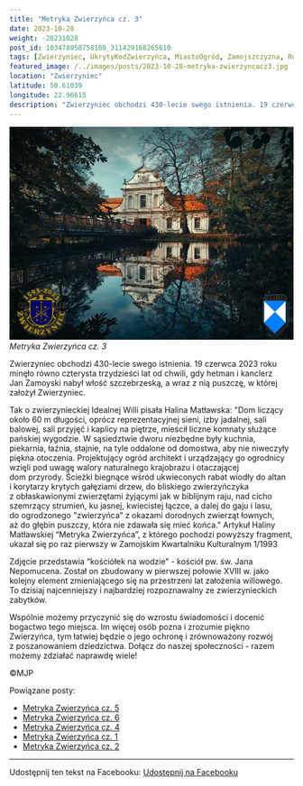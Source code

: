 ```yaml
---
title: "Metryka Zwierzyńca cz. 3"
date: 2023-10-28
weight: -20231028
post_id: 103478058758108_311429168265610
tags: [Zwierzyniec, UkrytyKodZwierzyńca, MiastoOgród, Zamojszczyzna, Roztocze, Lubelskie, villarestituta, turystyka, dziedzictwo, zabytki, krajobrazy, TajemnicePrzeszłości, PodróżeWczasie, MagiczneMiejsce]
featured_image: /../images/posts/2023-10-28-metryka-zwierzyncacz3.jpg
location: "Zwierzyniec"
latitude: 50.61039
longitude: 22.96615
description: "Zwierzyniec obchodzi 430-lecie swego istnienia. 19 czerwca 2023 roku minęło równo czterysta trzydzieści lat od chwili, gdy hetman i kanclerz Jan Zamoy..."
---
```


![Metryka Zwierzyńca cz. 3](/images/posts/2023-10-28-metryka-zwierzyncacz3.jpg)
*Metryka Zwierzyńca cz. 3*

Zwierzyniec obchodzi 430-lecie swego istnienia. 19 czerwca 2023 roku minęło równo czterysta trzydzieści lat od chwili, gdy hetman i kanclerz Jan Zamoyski nabył włość szczebrzeską, a wraz z nią puszczę, w której założył Zwierzyniec.

Tak o zwierzynieckiej Idealnej Willi pisała Halina Matławska:
"Dom liczący około 60 m długości, oprócz reprezentacyjnej sieni, izby jadalnej, sali balowej, sali przyjęć i kaplicy na piętrze, mieścił liczne komnaty służące pańskiej wygodzie.
W sąsiedztwie dworu niezbędne były kuchnia, piekarnia, łaźnia, stajnie, na tyle oddalone od domostwa, aby nie niweczyły piękna otoczenia.
Projektujący ogród architekt i urządzający go ogrodnicy wzięli pod uwagę walory naturalnego krajobrazu i otaczającej dom przyrody. Ścieżki biegnące wśród ukwieconych rabat wiodły do altan i korytarzy krytych gałęziami drzew, do bliskiego zwierzyńczyka z obłaskawionymi zwierzętami żyjącymi jak w biblijnym raju, nad cicho szemrzący strumień, ku jasnej, kwiecistej łączce, a dalej do gaju i lasu, do ogrodzonego "zwierzyńca” z okazami dorodnych zwierząt łownych, aż do głębin puszczy, która nie zdawała się mieć końca."
Artykuł Haliny Matławskiej “Metryka Zwierzyńca”, z którego pochodzi powyższy fragment, ukazał się po raz pierwszy w Zamojskim Kwartalniku Kulturalnym 1/1993

Zdjęcie przedstawia “kościółek na wodzie” - kościół pw. św. Jana Nepomucena. Został on zbudowany w pierwszej połowie XVIII w. jako kolejny element zmieniającego się na przestrzeni lat założenia willowego. To dzisiaj najcenniejszy i najbardziej rozpoznawalny ze zwierzynieckich zabytków.

Wspólnie możemy przyczynić się do wzrostu świadomości i docenić bogactwo tego miejsca.
Im więcej osób pozna i zrozumie piękno Zwierzyńca, tym łatwiej będzie o jego ochronę i zrównoważony rozwój z poszanowaniem dziedzictwa.
Dołącz do naszej społeczności - razem możemy zdziałać naprawdę wiele!



©MJP

Powiązane posty:
- [Metryka Zwierzyńca cz. 5](/posts/metryka-zwierzyncacz5)
- [Metryka Zwierzyńca cz. 6](/posts/metryka-zwierzyncacz6)
- [Metryka Zwierzyńca cz. 4](/posts/metryka-zwierzyncacz4)
- [Metryka Zwierzyńca cz. 1](/posts/metryka-zwierzyncacz1)
- [Metryka Zwierzyńca cz. 2](/posts/metryka-zwierzyncacz2)


---

Udostępnij ten tekst na Facebooku:
[Udostępnij na Facebooku](https://www.facebook.com/sharer/sharer.php?u=https://stowarzyszeniewachniewskiej.pl/posts/metryka-zwierzyncacz3)

<script type="application/ld+json">
{
  "@context": "https://schema.org",
  "@type": "BlogPosting",
  "headline": "Metryka Zwierzyńca cz. 3",
  "datePublished": "2023-10-28",
  "dateModified": "2023-10-28",
  "author": {
    "@type": "Person",
    "name": "Michał Jan Patyk"
  },
  "publisher": {
    "@type": "Organization",
    "name": "Stowarzyszenie im. Aleksandry Wachniewskiej",
    "logo": {
      "@type": "ImageObject",
      "url": "https://stowarzyszeniewachniewskiej.pl/images/logo/logo.svg"
    }
  },
  "mainEntityOfPage": {
    "@type": "WebPage",
    "@id": "https://stowarzyszeniewachniewskiej.pl/posts/metryka-zwierzyncacz3"
  },
  "image": {
    "@type": "ImageObject",
    "url": "https://stowarzyszeniewachniewskiej.pl//images/posts/2023-10-28-metryka-zwierzyncacz3.jpg"
  },
  "articleSection": "Dziedzictwo Kulturowe i Zabytki",
  "keywords": "[Zwierzyniec, UkrytyKodZwierzyńca, MiastoOgród, Zamojszczyzna, Roztocze, Lubelskie, villarestituta, turystyka, dziedzictwo, zabytki, krajobrazy, TajemnicePrzeszłości, PodróżeWczasie, MagiczneMiejsce]",
  "wordCount": 260,
  "articleBody": "Zwierzyniec obchodzi 430-lecie swego istnienia. 19 czerwca 2023 roku minęło równo czterysta trzydzieści lat od chwili, gdy hetman i kanclerz Jan Zamoyski nabył włość szczebrzeską, a wraz z nią puszczę, w której założył Zwierzyniec.\n\nTak o zwierzynieckiej Idealnej Willi pisała Halina Matławska:\n\"Dom liczący około 60 m długości, oprócz reprezentacyjnej sieni, izby jadalnej, sali balowej, sali przyjęć i kaplicy na piętrze, mieścił liczne komnaty służące pańskiej wygodzie.\nW sąsiedztwie dworu niezbędne były kuchnia, piekarnia, łaźnia, stajnie, na tyle oddalone od domostwa, aby nie niweczyły piękna otoczenia.\nProjektujący ogród architekt i urządzający go ogrodnicy wzięli pod uwagę walory naturalnego krajobrazu i otaczającej dom przyrody. Ścieżki biegnące wśród ukwieconych rabat wiodły do altan i korytarzy krytych gałęziami drzew, do bliskiego zwierzyńczyka z obłaskawionymi zwierzętami żyjącymi jak w biblijnym raju, nad cicho szemrzący strumień, ku jasnej, kwiecistej łączce, a dalej do gaju i lasu, do ogrodzonego \"zwierzyńca” z okazami dorodnych zwierząt łownych, aż do głębin puszczy, która nie zdawała się mieć końca.\"\nArtykuł Haliny Matławskiej “Metryka Zwierzyńca”, z którego pochodzi powyższy fragment, ukazał się po raz pierwszy w Zamojskim Kwartalniku Kulturalnym 1/1993\n\nZdjęcie przedstawia “kościółek na wodzie” - kościół pw. św. Jana Nepomucena. Został on zbudowany w pierwszej połowie XVIII w. jako kolejny element zmieniającego się na przestrzeni lat założenia willowego. To dzisiaj najcenniejszy i najbardziej rozpoznawalny ze zwierzynieckich zabytków.\n\nWspólnie możemy przyczynić się do wzrostu świadomości i docenić bogactwo tego miejsca.\nIm więcej osób pozna i zrozumie piękno Zwierzyńca, tym łatwiej będzie o jego ochronę i zrównoważony rozwój z poszanowaniem dziedzictwa.\nDołącz do naszej społeczności - razem możemy zdziałać naprawdę wiele!\n\n\n\n©MJP",
  "description": "Zwierzyniec obchodzi 430-lecie swego istnienia. 19 czerwca 2023 roku minęło równo czterysta trzydzieści lat od chwili, gdy hetman i kanclerz Jan Zamoy...",
  "copyrightHolder": {
    "@type": "Person",
    "name": "Michał Jan Patyk"
  }
}
</script>
<script type="application/ld+json">
{
  "@context": "https://schema.org",
  "@type": "BreadcrumbList",
  "itemListElement": [
    {
      "@type": "ListItem",
      "position": 1,
      "name": "Home",
      "item": "https://stowarzyszeniewachniewskiej.pl"
    },
    {
      "@type": "ListItem",
      "position": 2,
      "name": "posts",
      "item": "https://stowarzyszeniewachniewskiej.pl/posts"
    },
    {
      "@type": "ListItem",
      "position": 3,
      "name": "Metryka Zwierzyńca cz. 3",
      "item": "https://stowarzyszeniewachniewskiej.pl/posts/metryka-zwierzyncacz3"
    }
  ]
}
</script>
